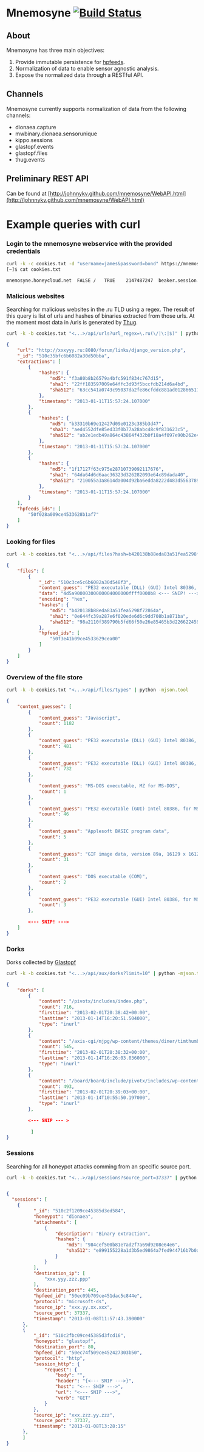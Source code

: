 Mnemosyne [![Build Status](https://travis-ci.org/johnnykv/mnemosyne.png?branch=master)](https://travis-ci.org/johnnykv/mnemosyne)
=========
## About
Mnemosyne has three main objectives:

1. Provide immutable persistence for [hpfeeds](https://redmine.honeynet.org/projects/hpfeeds/wiki).
2. Normalization of data to enable sensor agnostic analysis.
3. Expose the normalized data through a RESTful API.

## Channels
Mnemosyne currently supports normalization of data from the following channels:

* dionaea.capture
* mwbinary.dionaea.sensorunique
* kippo.sessions
* glastopf.events
* glastopf.files
* thug.events

## Preliminary REST API
Can be found at [http://johnnykv.github.com/mnemosyne/WebAPI.html](http://johnnykv.github.com/mnemosyne/WebAPI.html)

# Example queries with curl

### Login to the mnemosyne webservice with the provided credentials
``` bash
curl -k -c cookies.txt -d "username=james&password=bond" https://mnemosyne.honeycloud.net:8282/login
[~]$ cat cookies.txt 

mnemosyne.honeycloud.net  FALSE	/	TRUE	2147487247	beaker.session.id	1f7x19deadbeef8f802fbabe18f1f01a
```


### Malicious websites
Searching for malicious websites in the .ru TLD using a regex. The result of this query is list of urls and hashes of binaries extracted from those urls.
At the moment most data in /urls is generated by [Thug](https://github.com/buffer/thug).
``` bash
curl -k -b cookies.txt "<...>/api/urls?url_regex=\.ru(\/|\:|$)" | python -mjson.tool
```
``` json
{
    "url": "http://xxxyyy.ru:8080/forum/links/django_version.php",
    "_id": "510c35bfc6b6082a30d50bba", 
    "extractions": [
        {
            "hashes": {
                "md5": "f3a80b8b26579a4bfc591f834c767d15", 
                "sha1": "22ff183597009e64ffc3d93f5bccfdb214d6a4bd", 
                "sha512": "63cc541a0743c95037da2fe86cfddc881ad0128665171c50958142f2d8b87a3e90c3085286f774aceb15e28d515ed7b24e399b19579f42da894da206945fe023"
            }, 
            "timestamp": "2013-01-11T15:57:24.107000"
        }, 
        {
            "hashes": {
                "md5": "b33310b69e12427d09e0123c385b3d47", 
                "sha1": "aed4552dfe85ed33f0b77a28abc48c9f831623c5", 
                "sha512": "ab2e1edb49a864c43864f432b0f18a4f097e90b262e4e2964814e022218ad2128a1cdb0402ee76eb75b382f53d145ae7ebd64d0bec7cd599d45ae9c799802b68"
            }, 
            "timestamp": "2013-01-11T15:57:24.107000"
        }, 
        {
            "hashes": {
                "md5": "1f17127f63c975e28710739092117676", 
                "sha1": "64da64d6d6aac36323d326282093e64c89dada40", 
                "sha512": "210055a3a8614da004d92ba6edda8222d483d5563789f9443bb9d5c06481b9674fdf0eef1929410e8c44f9d66c2c7c07e0109e98a5eb92f326a3e8130801f4e7"
            }, 
            "timestamp": "2013-01-11T15:57:24.107000"
        }
    ], 
    "hpfeeds_ids": [
        "50f028a009ce4533628b1af7"
    ]
}
```

### Looking for files
``` bash
curl -k -b cookies.txt "<...>/api/files?hash=b420138b88eda83a51fea5298f72864a" | python -mjson.tool
```
```json
{
    "files": [
        {
            "_id": "510c3ce5c6b6082a30d548f3", 
            "content_guess": "PE32 executable (DLL) (GUI) Intel 80386, for MS Windows, UPX compressed", 
            "data": "4d5a90000300000004000000ffff0000b8 <--- SNIP! --->", 
            "encoding": "hex", 
            "hashes": {
                "md5": "b420138b88eda83a51fea5298f72864a", 
                "sha1": "0e644fc39a287e6f020ede6d6c9dd708b1a871ba", 
                "sha512": "98a2110f389790b5fd66f50e26e85465b3d22662245969b1fd03025194ef7a00a928c3709b57e20d165876231cdab12d38b7ff17e5c173b6562e924dc4087d85"
            }, 
            "hpfeed_ids": [
                "50f3e41b09ce4533629cea00"
            ]
        }
    ]
}
```
### Overview of the file store
``` bash
curl -k -b cookies.txt "<...>/api/files/types" | python -mjson.tool
```
```json
{
    "content_guesses": [
        {
            "content_guess": "Javascript", 
            "count": 1182
        }, 
        {
            "content_guess": "PE32 executable (DLL) (GUI) Intel 80386, for MS Windows", 
            "count": 481
        }, 
        {
            "content_guess": "PE32 executable (DLL) (GUI) Intel 80386, for MS Windows, UPX compressed", 
            "count": 732
        }, 
        {
            "content_guess": "MS-DOS executable, MZ for MS-DOS", 
            "count": 1
        }, 
        {
            "content_guess": "PE32 executable (GUI) Intel 80386, for MS Windows", 
            "count": 46
        }, 
        {
            "content_guess": "Applesoft BASIC program data", 
            "count": 5
        },
        {
            "content_guess": "GIF image data, version 89a, 16129 x 16129", 
            "count": 31
        }, 
        {
            "content_guess": "DOS executable (COM)", 
            "count": 2
        },
        {
            "content_guess": "PE32 executable (GUI) Intel 80386, for MS Windows, UPX compressed", 
            "count": 3
        },
        
        <--- SNIP! --->
    ]
}
```
### Dorks
Dorks collected by [Glastopf](https://github.com/glastopf/glastopf)
``` bash
curl -k -b cookies.txt "<...>/api/aux/dorks?limit=10" | python -mjson.tool
```
```json
{
    "dorks": [
        {
            "content": "/pivotx/includes/index.php", 
            "count": 716, 
            "firsttime": "2013-02-01T20:38:42+00:00", 
            "lasttime": "2013-01-14T16:20:51.504000", 
            "type": "inurl"
        }, 
        {
            "content": "/axis-cgi/mjpg/wp-content/themes/diner/timthumb.php", 
            "count": 545, 
            "firsttime": "2013-02-01T20:38:32+00:00", 
            "lasttime": "2013-01-14T16:26:03.036000", 
            "type": "inurl"
        }, 
        {
            "content": "/board/board/include/pivotx/includes/wp-content/pivotx/includes/timthumb.php", 
            "count": 493, 
            "firsttime": "2013-02-01T20:39:03+00:00", 
            "lasttime": "2013-01-14T10:55:50.197000", 
            "type": "inurl"
        },
        
        <--- SNIP --- >
        
         ]   
}
```

### Sessions
Searching for all honeypot attacks comming from an specific source port.
``` bash
curl -k -b cookies.txt "<...>/api/sessions?source_port=37337" | python -mjson.tool
```
```json

{
  "sessions": [
    {
          "_id": "510c2f1209ce45385d3ed584", 
          "honeypot": "dionaea", 
          "attachments": [
              {
                  "description": "Binary extraction", 
                  "hashes": {
                      "md5": "984cef500b81e7ad2f7a69d9208e64e6", 
                      "sha512": "e899155228a1d3b5ed9864a7fed944716b7b0a3061b76e0f720bf9f7f6c65c633d8fdd4799335b9d92238b4b18e8076718a87a5d7a6538fec4223f111224b5e5"
                  }
              }
          ], 
          "destination_ip": [
              "xxx.yyy.zzz.ppp"
          ], 
          "destination_port": 445, 
          "hpfeed_id": "50ec09b709ce451dac5c844e", 
          "protocol": "microsoft-ds", 
          "source_ip": "xxx.yy.xx.xxx", 
          "source_port": 37337, 
          "timestamp": "2013-01-08T11:57:43.390000"
      }, 
      {
          "_id": "510c2fbc09ce45385d3fcd16",
          "honeypot": "glastopf", 
          "destination_port": 80, 
          "hpfeed_id": "50ec74f509ce452427303b50", 
          "protocol": "http", 
          "session_http": {
              "request": {
                  "body": "", 
                  "header": "{<--- SNIP --->}", 
                  "host": "<--- SNIP --->", 
                  "url": "<--- SNIP --->", 
                  "verb": "GET"
              }
          }, 
          "source_ip": "xxx.zzz.yy.zzz", 
          "source_port": 37337, 
          "timestamp": "2013-01-08T13:28:15"
      },
      ]
}
```



